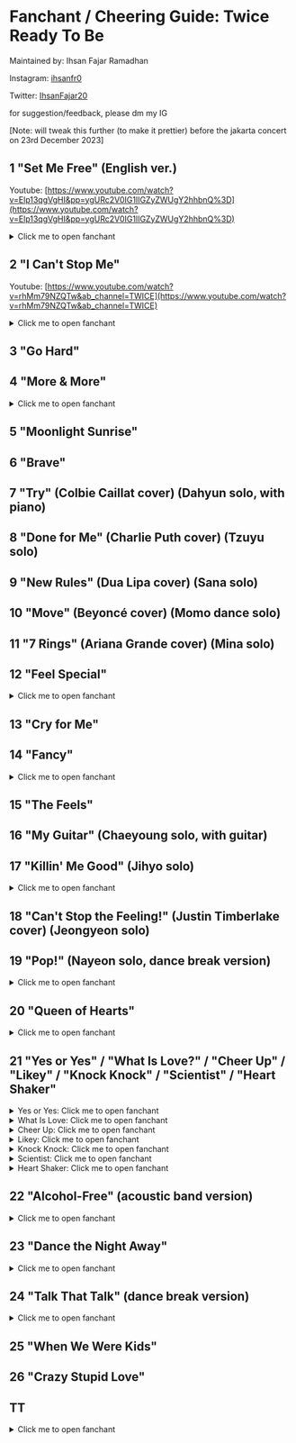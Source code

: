 # Fanchant / Cheering Guide: Twice Ready To Be

Maintained by: Ihsan Fajar Ramadhan

Instagram: [ihsanfr0](https://instagram.com/ihsanfr0)

Twitter: [IhsanFajar20](https://twitter.com/IhsanFajar20)

for suggestion/feedback, please dm my IG

[Note: will tweak this further (to make it prettier) before the jakarta concert on 23rd December 2023]

## 1 "Set Me Free" (English ver.)

Youtube: [https://www.youtube.com/watch?v=Elp13qgVgHI&pp=ygURc2V0IG1lIGZyZWUgY2hhbnQ%3D](https://www.youtube.com/watch?v=Elp13qgVgHI&pp=ygURc2V0IG1lIGZyZWUgY2hhbnQ%3D)

<details>

  <summary>Click me to open fanchant</summary>


<ins>***(teu.wa.i.seu.set.mi.peu.ri)***</ins>

modeun geol ileobeorindaedo <ins>***sanggwan eopseo***</ins>

jigeum i gamjeongi sunganira haedo

ijeneun deo isang nae mam <ins>***sumgigin shireo***</ins>

ne nunbichi nal jayuropge mandeuljana



<ins>***No No No No No***</ins>

uisikaji malgo nal anajwo

deoneun ileul geotdo sumgil geotdo eopseo 

<ins>***[cheer]***</ins>


nae modeun geol georeo <ins>***Risk it all***</ins>

i sarang malgoneun <ins>***Fade out***</ins>

Gonna <ins>***set me set me set me free***</ins>

nae mam kkeutkkaji gal teni

neon geunyang nal aneumyeon dwae

Come and <ins>***set me set me set me free***</ins>



naega wonhadeon Best of Me <ins>***(najeongmo)***</ins>

ije naneun ready to be <ins>***(sajimi)***</ins>

Yeah gonna <ins>***set me set me set me free (dachaejjeu)***</ins>

jigeum All eyes on me

nareul anajwo da borandeusi <ins>***(teuwaiseu)***</ins>

Yeah come and <ins>***set me set me set me free***</ins>



eoriseogeun chungdongira haedo <ins>***sanggwan eopseo***</ins>

nal gaduneun siseon ttawin imi Outta sight

jigeum urin naega kkumkkwowatdeon <ins>***geudaero***</ins>

nunape geuryeojin wanbyeokan Fantasy



<ins>***No No No No No***</ins>

singyeong sseujimalgo nal anajwo

deoneun ileul geotdo sumgil geotdo eopseo 

<ins>***[cheer]***</ins>



nae modeun geol georeo <ins>***Risk it all***</ins>

i sarang malgoneun <ins>***Fade out***</ins>

Gonna <ins>***set me set me set me free***</ins>

nae mam kkeutkkaji gal teni

neon geunyang nal aneumyeon dwae

Come and <ins>***set me set me set me free***</ins>



naega wonhadeon Best of Me <ins>***(najeongmo)***</ins>

ije naneun ready to be <ins>***(sajimi)***</ins>

Yeah gonna <ins>***set me set me set me free (dachaejjeu)***</ins>

jigeum All eyes on me

nareul anajwo da borandeusi <ins>***(teuwaiseu)***</ins>

Yeah come and <ins>***set me set me set me free***</ins>



I’m gonna tell you straight

No matter what they say (ei~)

du jeomeul inneun Line an kkeunkyeo <ins>***All my TWICE***</ins>

budichigo neomeojyeodo ireukyeo nal

du nuni matdaeul ttaen <ins>***Make me feel special***</ins>

neoro inhae wanjeonhan naro Completed

i mal mideodo dwae cause <ins>***this is official uh!***</ins>



nae modeun geol georeo <ins>***Risk it all***</ins>

i sarang malgoneun <ins>***Fade out***</ins>

Gonna <ins>***set me set me set me free***</ins>

nae mam kkeutkkaji gal teni

neon geunyang nal aneumyeon dwae

Come and <ins>***set me set me set me free***</ins>



naega wonhadeon Best of Me <ins>***(najeongmo)***</ins>

ije naneun ready to be <ins>***(sajimi)***</ins>

Yeah gonna <ins>***set me set me set me free***</ins> <ins>***(dachaejjeu)***</ins>

jigeum All eyes on me

nareul anajwo da borandeusi <ins>***(teuwaiseu)***</ins>

Yeah come and <ins>***set me set me set me free***</ins>


</details>

## 2 "I Can't Stop Me"

Youtube: [https://www.youtube.com/watch?v=rhMm79NZQTw&ab_channel=TWICE](https://www.youtube.com/watch?v=rhMm79NZQTw&ab_channel=TWICE)


<details>

  <summary>Click me to open fanchant</summary>


<ins>***(neomuna jjarithae teu! wa! i! seu!)***</ins>


allami ullyeodae <ins>***Ring ring a ling***</ins>

seoroe nungiri daeul ttaemada

almyeonseo <ins>***bingbing doneunde***</ins>

jeomjeom dagagajana I know it’s too late



<ins>***maeumsogeuroneun***</ins> da algo itjana

gyeolgugeneun seoneul neomge dwel georaneun geol

<ins>***I’m warning to myself***</ins>

neo geureomyeon an dwae

maebun, maecho, nae mami nae mameul chuwolhae

<ins>***Out of control (TWICE!)***</ins>



nareul gamsihaneun jeo <ins>***Spot spot spotlight***</ins>

bichulsurok eodum sogeuro ppallyeo deureo

kkeuchi boineunde <ins>***I know it’s not right***</ins>

I can’t stop me, can’t stop me <ins>***(No eouo Ha!)***</ins>

nae ape noyeojin i <ins>***Red red red line***</ins>

geonneopyeone neowa nan imi nuneul matchwo

neukkigo sipeo <ins>***jjarithan Highlight***</ins>

I can’t stop me, can’t stop me <ins>***(No eouo)***</ins>



Ooh Ooh Ooh Ooh <ins>***(najeongmo)***</ins>

Ooh Ooh Ooh Ooh <ins>***(sajimi)***</ins>

Ooh Ooh Ooh Ooh <ins>***(dachaejjeu)***</ins>

I can’t stop me, can’t stop me



nungama dallagu <ins>***Ya ya***</ins>

ttak han beonman No rules <ins>***Ah ah***</ins>

moreun cheokae jwo Lights off <ins>***tonight***</ins>

na chameul su eopseul geo gata Losing myself



ijeneun <ins>***Turning back***</ins>

bulganeunghae nan jeomjeom deo gipeun eodume

neomuna <ins>***jjarithae***</ins>

na nuneul gameullae

dasineun doragal su eopseul geonman gatae

<ins>***Out of control (TWICE!)***</ins>



nareul gamsihaneun jeo <ins>***Spot spot spotlight***</ins>

bichulsurok eodum sogeuro ppallyeo deureo

kkeuchi boineunde <ins>***I know it’s not right***</ins>

I can’t stop me, can’t stop me <ins>***(No eouo Ha!)***</ins>

nae ape noyeojin i <ins>***Red red red line***</ins>

geonneopyeone neowa nan imi nuneul matchwo

neukkigo sipeo <ins>***jjarithan Highlight***</ins>

I can’t stop me, can’t stop me <ins>***(No eouo)***</ins>



Risky risky wiggy wigi

<ins>***This is an emergency***</ins>

Help me, help me, somebody stop me

<ins>***Cuz I know I can’t stop me***</ins>

dabeun algo itjana

<ins>***geunde gago itjana***</ins>

ireogo sipji ana

nae ane naega <ins>***tto inna bwa***</ins>



<ins>***[cheer]***</ins> naneun wonhaneunde

wonhaneun ge andwae

Guilty nan sileunde

I can’t stop me, can’t stop me, can’t stop me



nareul gamsihaneun jeo <ins>***Spot spot spotlight***</ins>

bichulsurok eodum sogeuro ppallyeo deureo

kkeuchi boineunde <ins>***I know it’s not right***</ins>

I can’t stop me, can’t stop me <ins>***(No eouo Ha!)***</ins>

nae ape noyeojin i Red red red line

geonneopyeone neowa nan imi nuneul matchwo

neukkigo sipeo <ins>***jjarithan Highlight***</ins>

I can’t stop me, can’t stop me <ins>***(No eouo)***</ins>



<ins>***(imnayeon yujeongyeon momojjang sanajjang)***</ins>

<ins>***(bakjihyo minajjang gimdahyeon sonchaeyeong)***</ins>

<ins>***(jojjeuwi jjarithae ai! kaen! seutap! mi!)***</ins>

I can’t stop me, can’t stop me



Ooh Ooh Ooh Ooh <ins>***(najeongmo)***</ins>

Ooh Ooh Ooh Ooh <ins>***(sajimi)***</ins>

Ooh Ooh Ooh Ooh <ins>***(dachaejjeu)***</ins>

<ins>***(bichulsurok ppajyeodeureo teu! wa! i! seu!)***</ins>


</details>

## 3 "Go Hard"


## 4 "More & More"

<details>

  <summary>Click me to open fanchant</summary>


I know I want it

ibe bareun sorin ije geumanhalge

Cause I deserve it <ins>***deserve it***</ins>

hoksi jamkkan naega miwojideorado geokjeong an halge

Cause I know you <ins>***I know you***</ins>



nae nuneul jakku pihaebwa (hey)

ne mameul jakku sumgyeobwa (hey)

naegeseo domangchyeobwa No no

gamatdeon nuneul tteosseul ttae (hey)

mundeuk naega tteooreul ttae (hey)

You are gonna be mine again



You’re gonna say <ins>***more more more more more and more***</ins>

meomchuji mothae More more more and more

geureoni han beon deo

I wanna have <ins>***more more more more more and more***</ins>

meomchugi sileo <ins>***More more more and more***</ins>

geureoni han beon deo <ins>***(TWICE)***</ins>



meomchujireul mothae

<ins>***More and more***</ins>

geureoni han beon deo <ins>***(deo)***</ins>

meomchugiga sileo

<ins>***More and more***</ins>

geureoni han beon deo <ins>***(TWICE)***</ins>



Do you feel me

niga nal wihan saramirago minni

Only for me <ins>***only for me***</ins>

ganjireoun mareun guji haji anado neon

Cause you know me <ins>***you know me***</ins>



ne gwireul jakku magado <ins>***(hey)***</ins>

nareul meolli mireonaedo <ins>***(hey)***</ins>

naegeseo meoreojyeodo (jeo meolli) No no

naega dasi neol bureumyeon <ins>***(hey)***</ins>

naye moksoril deureumyeon <ins>***(hey)***</ins>

You are gonna be mine again

Yeah han beon deo



You’re gonna say <ins>***more more more more more and more***</ins>

meomchuji mothae <ins>***More more more and more***</ins>

geureoni han beon deo

I wanna have more <ins>***more more more more and more***</ins>

meomchugi sileo <ins>***More more more and more***</ins>

geureoni han beon deo <ins>***(TWICE)***</ins>



meomchujireul mothae

<ins>***More and more***</ins>

geureoni han beon deo <ins>***(deo)***</ins>

meomchugiga sileo

<ins>***More and more***</ins>

geureoni han beon deo <ins>***(TWICE)***</ins>



<ins>***(Im Nayeon! Yoo Jeongyeon! Momojjang! Sanajjang! Park Jihyo!)***</ins>

<ins>***(Minajjang! Kim Dahyun! Son Chaeyeong! Cho Jjeuwi!)***</ins>

<ins>***(geureoni han beondeo)***</ins>

<ins>***(najeongmo! sajimi! dachaejjeu!) [cheer]***</ins>



nan wollae yoksimjaengi mollatdamyeon <ins>***mian***</ins>

sagwaneun miri halge Cuz I want you <ins>***more more***</ins>

uigyeoneun pillyo eopseo humchil geoya <ins>***ne mam***</ins>

naege hollige doelgeol You can’t say <ins>***no no***</ins>

nan dodukgoyangi <ins>***oneulmaneun neol***</ins>

kkok jabeureo wasseunikka <ins>***ttak gidaryeo neo***</ins>

meolli gaji malgo dasi naege <ins>***Come come***</ins>

Yeah han beon deo



meomchujireul mothae

<ins>***More and more***</ins>

geureoni han beon deo <ins>***(deo)***</ins>

meomchugiga sileo

<ins>***More and more***</ins>

geureoni han beon deo <ins>***(TWICE)***</ins>


</details>

## 5 "Moonlight Sunrise"


## 6 "Brave"


## 7 "Try" (Colbie Caillat cover) (Dahyun solo, with piano)


## 8 "Done for Me" (Charlie Puth cover) (Tzuyu solo)


## 9 "New Rules" (Dua Lipa cover) (Sana solo)


## 10 "Move" (Beyoncé cover) (Momo dance solo)


## 11 "7 Rings" (Ariana Grande cover) (Mina solo)


## 12 "Feel Special"

<details>

  <summary>Click me to open fanchant</summary>


You make me feel special

<ins>***(najeongmo! sajimi! dachaejjeu!)***</ins>

<ins>***(hamkkeyeoseohaengbokae)***</ins>

<ins>***(wonseu! teuwaiseu! jalhaja~!)***</ins>



geureon nari isseo

gapjagi honjain geonman gateun nal

eodil gado nae jariga anin geonman gatgo

<ins>***gogaen tteolgwojineun nal***</ins>



geureol ttae mada naege

<ins>***eolmana naega sojunghanji mal***</ins>

haejuneun neoye geu hanmadie

Everything’s alright

chorahan nobodyeseo dasi somebody

<ins>***teukbyeolhan naro byeonhae***</ins>



<ins>***You make me feel special***</ins>

sesangi amuri nal jujeo anchyeodo

apeugo apeun maldeuri nal jjilleodo

<ins>***nega isseo nan dasi useo***</ins>

That’s what you do

<ins>***Again I feel special***</ins>

amu geotdo anin jonjae gatdagado

sarajyeodo moreul saram gatdagado

<ins>***nal bureuneun ne moksorie***</ins>

I feel loved, I feel so special



<ins>***jakku***</ins> sumgoman sipeoseo

<ins>***maju***</ins> hagiga sileosseo

modeun ge uimireul ileun deusi

naega uimireul ileun deusi gamanhi

<ins>***jujeo anja isseul ttae***</ins>



<ins>***geu ttae nae ape natanan neoye***</ins>

ttatteuthan misowa songire

Everything’s alright

chorahan nobodyeseo dasi somebody

<ins>***teukbyeolhan naro byeonhae***</ins>



<ins>***You make me feel special***</ins>

sesangi amuri nal jujeo anchyeodo

apeugo apeun maldeuri nal jjilleodo

<ins>***nega isseo nan dasi useo***</ins>

That’s what you do

<ins>***Again I feel special***</ins>

amu geotdo anin jonjae gatdagado

sarajyeodo moreul saram gatdagado

<ins>***nal bureuneun ne moksorie***</ins>

I feel loved, I feel so special



<ins>***Oh~ You make everything alright***</ins>

gureumi jjwak kkin <ins>***haetsal han jum eomneun nal***</ins>

nega baro naye <ins>***shining light (ei~)***</ins>

That’s what you do

amuri eoduun bamdo dasi nat <ins>***(Oh~)***</ins>

I owe it to you

Because you make me feel



You make me feel special <ins>***[cheer]***</ins>

sesangi amuri nal jujeo anchyeodo

apeugo apeun maldeuri nal jjilleodo

<ins>***nega isseo nan dasi useo***</ins>

That’s what you do

<ins>***Again I feel special***</ins>

amu geotdo anin jonjae gatdagado

sarajyeodo moreul saram gatdagado

<ins>***nal bureuneun ne moksorie***</ins>

I feel loved, I feel so special



<ins>***(Im Nayeon! Yoo Jeongyeon! Momojjang!)***</ins>

<ins>***(Sanajjang! Park Jihyo! Minajjang!)***</ins>

<ins>***(Kim Dahyun! Son Chaeyoung! Cho Jjeuwi!)***</ins>

<ins>***(wonineo millieon)***</ins>

<ins>***(nunbusige saranghae)***</ins>

<ins>***(teu.wa.i.seu!)***</ins>


</details>

## 13 "Cry for Me"


## 14 "Fancy"

<details>

  <summary>Click me to open fanchant</summary>


(najeongmo! sajimi! dachaejjeu!

jigeum neoegero gallae

FANCY, TWICE!)



jigeum haneul gureum saegeun Tropical yeah (yeah!)

jeo taeyang ppalganbit ne du bol gata

Oh tell me I’m the only one baby

I fancy you (fancy you!) I fancy you fancy you (TWICE!)



It’s dangerous ttakkeumhae neon jangmi gata (yeah!)

gwaenchana jogeumdo nan geomnaji ana

deo sege kkok jaba Take my hand

jom wiheomhalgeoya deo wiheomhalgeoya baby



dalkomhan (hey!) chokollit aiseukeurimcheoreom

nogabeorineun jigeum nae gibun So lovely

kkamkkamhan (hey!) uju sok gajang banjjagineun

jeo byeol jeo byeol geu yeope keun ne byeol



geogi neo I fancy you amuna wonhaji ana

Hey I love you (Love ya)

geurae neo I fancy you kkumcheoreom haengbokaedo dwae

Cause I need you (What)



Fancy you

nuga meonjeo joahamyeon eottae

Fancy you

jigeum neoegero gallae Fancy, Ooh



maeil maeil nan jeongmal amugeotdo mothane

Oh my May day ireoda keunil nael geot gateunde

Bang bang meoriga hollin deut Reseti dwae

eojjeomyeon joa ige manneungeonji molla S.O.S



Swim swim neoran badae jamsuhami dwae

maeiri Birthday dalkomhae neowa naye Fantasy

Dream dream machi kkumgata bol kkojibeobwa

yojeum naye sangtae mesejin rallalla Baby



dalkomhan (hey!) chokollit aiseukeurimcheoreom

nogabeorineun jigeum nae gibun So lovely

kkamkkamhan (hey!) uju sok gajang banjjagineun

jeo byeol jeo byeol geu yeope keun ne byeol



geogi neo I fancy you amuna wonhaji ana

Hey I love you (Love ya)

geurae neo I fancy you kkumcheoreom haengbokaedo dwae

Cause I need you (What)



Fancy you

nuga meonjeo joahamyeon eottae

Fancy you

jigeum neoegero gallae Fancy, Ooh



[cheer] yeongicheoreom huk sarajilkka

neul gadeuki dama neol du nune dama

[cheer] saenggangmaneuro pogeunhaejyeo

mollae dwieseo ana neol nochi aneullae



geogi neo I fancy you amuna wonhaji ana

Hey I love you (Love ya)

geurae neo I fancy you kkumcheoreom haengbokaedo dwae

Cause I need you (What)



Fancy you

nuga meonjeo joahamyeon eottae

Fancy you

jigeum neoegero gallae Fancy TWICE!



</details>

## 15 "The Feels"


## 16 "My Guitar" (Chaeyoung solo, with guitar)


## 17 "Killin' Me Good" (Jihyo solo)

<details>

  <summary>Click me to open fanchant</summary>


(mudaecheonjae park jihyo! yeongwonhi! binnaja!)

Something that I can’t deny (park jihyo)

cheoeum ibeul daen geu sungan

onmomi neukkineun mwonga

Something that I can’t explain (saranghae)

hajiman neomu teukbyeolhae

nuneul gamgoseo jipjunghae



momi tteooreuneun sigan

nae ane deullineun soriman

deutgo geudaero ttaragallae (That’s what you do)

I’m losing all my senses

You’re taking me to places

And you know all that I can say is



[cheer] Killin’ me killin’ me good

(so good so good)

Feeling things I never knew that I could

nega mandeureojuneun i gibun

sip chomada saenggagi na (jihyoga)

nae moseube naega nolla

You’re killin’ me killin’ me good

You’re making me feel something new (hey)

You’re making me feel so brand new



[cheer] naboda nal deo jal aneun geoya

You keep on making me say oh my oh my

Don’t stop du daneoman kkeuteopsi

ne gwie soksagiji Take me so high



naege neol matgil sigan

ije neol wihae junbihan

nal boyeojulge neoegeman

I’ll let you lose your senses

And make you and go to places

Then I know all that you can say is



[cheer] You’re killin’ me killin’ me good

(so good so good)

Feeling things I never knew that I could

nega mandeureojuneun i gibun

sip chomada saenggagi na (jihyoga)

nae moseube naega nolla

You’re killin’ me killin’ me good

You’re making me feel something new (hey)

You’re making me feel so brand new



[cheer] Oh oh nal soljikage hae modu pyohyeonhage dwae

geuraeseo tto nae ibeseo naoneun

Oh oh neon wiheomhage dalkomhae (dalkomhae)

geuraeseo nan gyesok wonhae (wonhae)

I just can’t help but to say



[cheer] Killin’ me killin’ me good

(so good so good)

Feeling things I never knew that I could

nega mandeureojuneun i gibun

sip chomada saenggagi na (jihyoga)

nae moseube naega nolla

You’re killin’ me killin’ me good

You’re making me feel (saenggagi na park jihyo)

You’re making me feel (ttaragalge park jihyo)

You’re making me feel (gyesok wonhae park jihyo)

You’re making me feel so brand new

You’re killin’ me killin’ me good


</details>

## 18 "Can't Stop the Feeling!" (Justin Timberlake cover) (Jeongyeon solo)


## 19 "Pop!" (Nayeon solo, dance break version)

<details>

  <summary>Click me to open fanchant</summary>


(beoseonal suga eopseo, syupeoseuta Im Nayeon!)



What’s wrong?

hollil deusi nan neoreul jageukae (Pop, pop, pop)

Watch out, seollen deusi

ne bupun mami teojil deuthae (Pop, pop, pop)

(Let’s start) nae mamdaero play it

(Won’t stop) geochimeopsi shake it

You know? neon naege

dallyeoitdan geonman aradwo



imi neon nareul beoseonal suga eopseo

tteollin geu nunbit, ti naneun momjit, baby

teotteurigo sipeun neo (Pop, pop, pop)



seollemi meotgi jeone

I wanna make it

Pop, pop, pop, you want it

Pop, pop, pop, teojigil wonhae

gaseumi ttwineun i neukkim

I wanna make it

Pop, pop, pop, you want it

Pop, pop, pop, neol gatgil wonhae



Pop, pop, pop (Uh-uh)

Pop, pop, pop (Uh-uh)

Pop, pop, pop (Uh-uh)

Pop, pop, pop



neomu jal boyeo amuri sumgyeodo (imyeowon)

imi deulkin geol jakku dungdung tteodanijana (saranghae)



yeoyuropge check it

boran deusi, take it

Baby, baby, you’re out of control

So you’re under my control [cheer]



seollemi meotgi jeone

I wanna make it

Pop, pop, pop, you want it

Pop, pop, pop, teojigil wonhae

gaseumi ttwineun i neukkim

I wanna make it

Pop, pop, pop, you want it

Pop, pop, pop, neol gatgil wonhae



Pop, pop, pop (Uh-uh)

Pop, pop, pop (Uh-uh)

Pop, pop, pop (Uh-uh)

Pop, pop, pop



Pop, pop, beobeulgachi teojyeo beorilji molla

kkeutdo eopsi jeomjeom bupureo ga

naege puk ppajin neoreul aesseo chamjin ma

Baby, eyes on me now, naega teotteuryeo jul teni

Five! ja ttaega dwaesseo, four

ttak sumeul meomchwo, three

nan neoreul gyeonwo, two, one

Here we go [cheer]



seollemi meotgi jeone

I wanna make it

Pop, pop, pop, you want it

Pop, pop, pop, teojigil wonhae

gaseumi ttwineun i neukkim

I wanna make it

Pop, pop, pop, you want it

Pop, pop, pop, neol gatgil wonhae



(neoege puk peojyeoseo) Pop, pop, pop (Uh-uh)

(syupeoseuta Im Nayeon!) Pop, pop, pop (Uh-uh) (You gotta pop it)

(beoseonal suga eopseo) Pop, pop, pop (Uh-uh) (I can’t stop it)

(saranghaeyo, Im Nayeon!) Pop, pop, pop

[cheer]


</details>

## 20 "Queen of Hearts"

<details>

  <summary>Click me to open fanchant</summary>

</details>

## 21 "Yes or Yes" / "What Is Love?" / "Cheer Up" / "Likey" / "Knock Knock" / "Scientist" / "Heart Shaker"

<details>

  <summary>Yes or Yes: Click me to open fanchant</summary>


Hey boy

Look, I’m gonna make this simple for you,

you got two choices… Yes or Yes

(nae daedabeun hanaya, wai, i, eseu, TWICE!)



(im nayeon! yoo jeongyeon! momo-jjang! sana-jjang!)

(park jihyo! mina-jjang! kim dahyun! son chaeyoung! cho tzuyu!)

dul junge hanaman golla YES or YES?

Ah ah-

hanaman seontaekae eoseo YES or YES?



naega ireokedo igijeogieotdeonga

mwonga ireoke gatgo sipdeon jeok isseonna (isseonna)

da nolla (da nolla)

nae ppeonppeonhame

Come on and tell me yes



saenggakboda gwagamhaejin naye sinario

i jeongdo planimyeon wanbyeokae manjokae (manjokae)

I don’t care (I don’t care)

nuga mworaedo

You better tell me yes



nae mameun jeonghaesseo Yes!

geureom ije ne daedabeul deureul charye (ne-!)

himdeulmyeon bogireul julge neon goreugiman hae

gominhal pillyodo eopge haejulge (go.min.an.hae.)



mwol goreulji molla junbihaebwasseo

dul junge hanaman golla YES or YES?

ne maeumeul molla junbihaebwasseo

hanaman seontaekae eoseo YES or YES?



sileoneun sileo na animyeon uri?

seontaegeul jonjunghae geojeoreun geojeolhae

seontaekjineun hana ja seontaegeun ni mam

It’s all up to you~

dul junge hanaman golla YES or YES?



jinsimilkka? Do not guess

jinsimini? Do not ask

aemaehan jwau malgo hwaksilhi wiaraero

There’s no letters N & O jiwobeorillae oneul buro

bokjapage gominhal pillyo eopseo jeongdabeun YES YES YO



eopdeon igisimdo jageukaneun neoye nungwa

neol hyanghan hogisimi mannaseo

taolla (taolla) taoreunda (taoreunda)

My heart burn burn burn

You better hurry up



jogeum swipge malhajamyeon

neon mwol gollado nal mannage dwel geoya (wa-!)

mwo jom hwangdanghagin haedo eokjirago haedo

jeoldae huhwehaji anke haejulge (hu.hwe.an.hae)



mwol goreulji molla junbihaebwasseo

dul junge hanaman golla YES or YES?

ne maeumeul molla junbihaebwasseo

hanaman seontaekae eoseo YES or YES?

sileoneun sileo na animyeon uri?

seontaegeul jonjunghae geojeoreun geojeolhae

seontaekjineun hana ja seontaegeun ni mam

Now, it’s all up to you



Maybe not No! No!

Maybe yes No! No!

jom deo seonmyeonghage ni mameul naege boyeobwa

gwi giullyeobwa

museun soriga deulliji anni?

It’s! simple! Y! E! S! hey!



[cheer]

dul junge hanaman golla Yes or Yes?

hanaman seontaekae eoseo Yes or Yes?

hana deo botaeseo Yes or Yes or Yes?

gollabwa ja seontaegeun ni mam



mwol goreulji molla junbihaebwasseo

dul junge hanaman golla YES or YES?

ne maeumeul molla junbihaebwasseo

hanaman seontaekae eoseo YES or YES?

sileoneun sileo na animyeon uri?

seontaegeul jonjunghae geojeoreun geojeolhae

seontaekjineun hana ja seontaegeun ni mam

It’s all up to you~



hanaman seontaekae eoseo TWICE or TWICE?


</details>

<details>

  <summary>What Is Love: Click me to open fanchant</summary>

(TWICE)

(gaja!) What is Love?

(nae sarangeun baro neo, teu.wa.i.seu!)



maeilgachi yeonghwa sogeseona

chaek sogeseona deurama sogeseo sarangeul neukkyeo

Um- sarangeul baewo



nae ilcheoreom jakku gaseumi ttwieo

dugeundugeungeoryeo seolleime bupureo olla

Um- gunggeumhaeseo michil geonman gata



Ooh eonjengan naegedo

ireon iri siljero ireonalkka

geuge eonjejjeumilkka? eotteon saramilkka?



I wanna know

satangcheoreom dalkomhadaneunde

I wanna know

haneureul naneun geot gatdaneunde

I wanna know know know know

What is love?

sarangi eotteon neukkiminji



I wanna know

haru jongil utgo itdaneunde

I wanna know

sesangi da areumdapdaneunde

I wanna know know know know

What is love?

eonjengan naegedo sarangi olkka



jigeum ireon sangsangmaneurodo

tteoollyeoman bwado gaseumi teojil geot gateunde

Um- ireoke joeunde



manil eonjenga jinjjaro naege

sarangi ol ttae nan ureobeoriljido molla

Um- jeongmal gunggeumhae michil geonman gata



Ooh eonjengan naegedo

ireon iri siljero ireonalkka

geuge eonjejjeumilkka? eotteon saramilkka?



I wanna know

satangcheoreom dalkomhadaneunde

I wanna know

haneureul naneun geot gatdaneunde

I wanna know know know know

What is love?

sarangi eotteon neukkiminji



I wanna know

haru jongil utgo itdaneunde

I wanna know

sesangi da areumdapdaneunde

I wanna know know know know

What is love?

eonjengan naegedo sarangi olkka



jigeum sesang eoneu gose salgo inneunji

dodaeche eonjejjeum nawa mannage dwelleunji

eonje eotteoke uriui inyeoneun

sijakdwelleunji moreujiman neukkimi eojjeonji



jinjja joeul geot gata waenji

yeonghwa deuramabodado deo meotjin

sarangi ol geoya nae yegam eonjena matji

eoseo natanabwa naneun da junbiga dwaetji

Ready!



(eodi isseulkka)

chajanael geoya

(eodi isseulkka)

bogo sipeo jukgesseo

deo isang chameul su eopseul geonman gata



satangcheo [cheer] reom dalkomhadaneunde

haneureul [cheer] naneun geot gatdaneunde



I wanna know know know know

What is love?

sarangi eotteon neukkiminji



haru jong[cheer]il utgo itdaneunde

sesangi [cheer] da areumdapdaneunde



I wanna know know know know

What is love?

eonjengan naegedo sarangi olkka



I wanna know (im nayeon! yoo jeongyeon! momo-jjang!)

(sana-jjang)I wanna know

(park jihyo! mina-jjang! kim dahyun! son chaeyoung!)

(chou tzuyu! wonseu-e! sarangeun! teudungi!)I wanna know know know know What is love?

I wanna know I wanna know



I wanna know (im nayeon! yoo jeongyeon! momo-jjang!)

(sana-jjang)I wanna know

(park jihyo! mina-jjang! kim dahyun! son chaeyoung!)

(chou tzuyu! saranghae)I wanna know know know know

What is Love?

I wanna know


</details>

<details>

  <summary>Cheer Up: Click me to open fanchant</summary>

(teu.wa.i.seu)

maeil ullineun belbelbel

ijen nareul baeryeohae jwo

baeteori nangbihagin sileo

jakkuman bwa jakku jakkuman wa

jeonhwaga peong teojil geonman gata

molla molla sumdo mot swindae

na ttaemune himdeureo kung simjangi tteoreojindae wae

gyae mareun na neomu yeppeudae

jarang haneun geon anigo



a akkaneun mot badaseo mianhae

chingureul mannaneura shy shy shy

mannagin jom geureoko mianhae

jom itta yeollakalge later



joreujima eolma gaji ana

bureuge haejulge Baby

ajigeun jom illeo nae mam gatgin illeo

hajiman deo boyeojullae



CHEER UP BABY

CHEER UP BABY

jom deo himeul nae

yeojaga swipge mameul jumyeon an dwae

geuraeya (teu.wa.i.seu)nega nal deo joahage dwelgeol

taeyeonhage yeongihallae amureochi anke

naega neol joahaneun mam moreuge

just get it together and then baby CHEER UP



anjeolbujeol moksoriga yeogikkaji deullyeo

ttame jeojeun jeonhwagiga yeogiseodo boyeo

baro baro daedapaneun geotdo maeryeok eopseo

mesijiman ilgo hwagin an haneun geon gibon



eoeoeo neomu simhaenna boy

ireodaga jichilkka bwa geokjeongdwegin hago

eoeoeo an geureomyeon naega deo

ppajil geonman gateo ppajil geonman gateo



a dapjangeul mot hae jwoseo mianhae

chingureul mannaneura shy shy shy

mannagin jom geureoko mianhae

jom itta yeollakalge later



joreuji ma eodi gaji ana

dweeo julge neoye Baby

neomu ppallin sileo seonguireul deo boyeo

naega neol gidaryeo julge



CHEER UP BABY

CHEER UP BABY

jom deo himeul nae

yeojaga swipge mameul jumyeon an dwae

geuraeya (teu.wa.i.seu)nega nal deo joahage dwelgeol

taeyeonhage yeongihallae amureochi anke

naega neol joahaneun mam moreuge

just get it together and then baby CHEER UP



[cheer] nado nega joa sangcheo ibeulkka bwa

geokjeongdwejiman yeojanikka ihaehaejugil

songmaeum deulkilkka bwa geobi na

jigeumcheoreom jogeumman deo dagawa

geuri orae geollijin ana

just get it together and then baby CHEER UP



[cheer] Be a man, a real man

gotta see you love me like a real man

Be a man, a real man

gotta see you love me like a real man



CHEER UP BABY

CHEER UP BABY

jom deo himeul nae

yeojaga swipge mameul jumyeon an dwae

geuraeya (teu.wa.i.seu)nega nal deo joahage dwelgeol



taeyeonhage yeongihallae amureochi anke

naega neol joahaneun mam moreuge

just get it together and then baby CHEER UP


</details>

<details>

  <summary>Likey: Click me to open fanchant</summary>

(TWICE!)

(laikireul! nulleojwo! teu.wa.i.seu)



seollenda Me Likey Me Likey Likey Likey

Me Likey Likey Likey

dugeundugeundugeun Heart Heart



Me Likey Me Likey Likey Likey

Me Likey Likey Likey

dugeundugeundugeun



jakku deureonaego sipji jakkuman

sasohan geot hanakkaji jeonbuda



jageun hwamyeon soge naega jeil yeppeo boigopa

ajigeun gamchwo ireon nae maeum kkukkkuk



meot burindaneun geon jeongmal gwichaneun geo [cheer]

geureotago jeoldae daechunghal suga eomneungeol



maeil gaseum ttwige hae igeon nega mollayaman dwae

geureomyeonseo ppeonppeonhage



BBkeurim papapa ripseutigeul mammamma

kamerae damabolkka yeppeuge



igeo bomyeon useojwo geurigo kkok nulleojwo

jeo mite angjeungmatgo saeppalgan

Heart Heart



geunde joayoran mareun ppeonhae

nae mam pyohyeonhagien bujokande

geunde joayo jamdo mot jado jigakage dwaedo joeungeol



seollenda Me Likey Me Likey Likey Likey

Me Likey Likey Likey

dugeundugeundugeun Heart Heart



Me Likey Me Likey Likey Likey

Me Likey Likey Likey

dugeundugeundugeun



sumeul hup chama jipeoreul ollige

dasi hanbeon heorireul hup

eurachachacha da ibeotda Baby

sesangen yeppeun osi neomunado manko mana



BBBkeurim papapa ripseutigeul mammamma

kamerae damabolkka yeppeuge



igeo bomyeon useojwo geurigo kkok nulleojwo

jeo mite angjeungmatgo saeppalgan

Heart Heart



geunde joayoran mareun ppeonhae

nae mam pyohyeonhagien bujokande

geunde joayo jamdo mot jado jigakage dwaedo joeungeol



[cheer]

geujeo barabogo itji amu maldo hal su eopji

[cheer]

jogeumman deo dagawayo nae mam arajwoyo

deo isang gamchugoman sipji ana



oneulttara gibuni kkulkkulhae

an geureoncheokae bwado seulpeune

amu baneung eomneun neo ttaeme ppijyeonneunde

nunchi eopsi chingudeuri naorago bureune



Oh jamkkanman jamkkanman

yeollagi ijeya oneungeol Woo

harujongil gibuni watda gatda

uldagado dasi sinnaseo chumchune



(im nayeon! yoo jeongyeon! momo-jjang! sana-jjang!

park jihyo! mina-jjang! kim dahyun! son chaeyoung! chou tzuyu!

won ineo millieon joayo!

laikireul nulleojwo teu.wa.i.seu)



seollenda Me Likey Me Likey Likey Likey

Me Likey Likey Likey

dugeundugeundugeun Heart Heart



Me Likey Me Likey Likey Likey

Me Likey Likey Likey

dugeundugeundugeun Heart Heart


</details>

<details>

  <summary>Knock Knock: Click me to open fanchant</summary>

yeoldu siga dwemyeon datyeoyo jogeumman seodulleo jullaeyo

Knock knock knock knock knock on my door

Knock knock knock knock knock on my door

bami dwemyeon nae mamsoge churimmuni yeollijyo

nugunga pillyohae Someone else



jakkujakku seoseongine mollaemollae humchyeobone

Knock knock knock knock knock on my door

Knock knock knock knock knock on my door

bona mana tto playboy tteobona mana bad boy

hwaksini pillyohae

Knock knock



nae mami yeollige dudeuryeo jwo sege kung kung dasi han beon kung kung

Baby knock knock knock knock knock on my door

Knock knock knock knock knock

swipge yeollijineun aneul geoya

Say that you’re mine



naeildo moredo dasi wa jwo junbihago gidarilge (knock on my)

Baby knock knock knock knock knock on my door

Knock knock knock knock knock

deureodo gyesok deutgo sipeungeol Knock on my door



[cheer] pillyo eopseo gold key or get lucky

jinsimimyeon everything’s gonna be okay

eotteokae beolsseo wanna bwa jamsiman gidaryeo jullaeyo (ne!)

honja isseul ttae huk deureowa jeongsineopsi nal heundeureo nwa

jigeumi ttak neol wihan show time (make it yours)



daeng daeng ullimyeon maeil chajawa jullae

baengbaeng doldagan jamdeureo beorilgeollyo

Knock knock knock knock knock on my door

Knock knock knock knock knock on my door

Come in come in come in baby take my hands



nae mami yeollige dudeuryeo jwo sege kung kung dasi han beon kung kung

Baby knock knock knock knock knock on my door

Knock knock knock knock knock

swipge yeollijineun aneul geoya

Say that you’re mine



naeildo moredo dasi wa jwo junbihago gidarilge (knock on my)

Baby knock knock knock knock knock on my door

Knock knock knock knock knock

deureodo gyesok deutgo sipeungeol Knock on my door



[cheer] Hey hey i sigani jinamyeon

gudeo itdeon nae mami nae nae mami

aiseukeurimcheoreom noga beoril tenikka

(nado gomawo~)(Come knock on my door~)



nae mami yeollige dudeuryeo jwo (Oh~) sege kung kung dasi han beon kung kung

Baby knock knock knock knock knock on my door

Knock knock knock knock knock

swipge yeollijineun aneul geoya

Say that you’re mine



naeildo moredo dasi wa jwo junbihago gidarilge (knock on my)

Baby knock knock knock knock knock on my door

Knock knock knock knock knock

deureodo gyesok deutgo sipeungeol Knock on my door



(im nayeon! yoo jeongyeon! momo-jjang! sana-jjang!)

(park jihyo! mina-jjang! kim dahyun! son chaeyoung!)

(I’m freakin’ freakin’ out freakin’ out out knock knock)



(chou tzuyu! wonineo! millieon! nae mameul)

Knock knock knock knock knock on my door

Knock knock knock knock knock on my door


</details>

<details>

  <summary>Scientist: Click me to open fanchant</summary>

Yeah

(TWICE)

wae jakku nal yeonguhae

ainsyutaindo anigo

wae geureoke gageul jae

sin, cosdo anigo

milgo danggineun ge

nae seutaireun deo anigo

araboda mal geomyeon

nune balpijina ma jom jebal (jebal)



neon saenggagi mana munjeya munje

meoritsongman deullyeodabomyeon mwo hae (mwohae)

gak jael sigane dap nael sigane

Better make a move



Love ain’t a science

Don’t need no license

meori ssamaego gominhalsurok Minus

Don’t try to be a genius

Why so serious?

mami ganeun daero Wooah

mami sikin daero What u, what u waiting for?



geurae mwol aranaesseo?

geudongan nae daehae

daeum gwamogeun mwoya?

So what’s the next class, then?

baengnal yeonguhaebwatja ireon sigimyeon Failure

bun danwiro bakkwieodaeneun

nae mameun mot pureonaelgeol



neon saenggagi mana munjeya munje

meoritsongman deullyeodabomyeon mwo hae (mwohae)

gak jael sigane dap nael sigane

Better make a move



Love ain’t a science

Don’t need no license

meori ssamaego gominhalsurok Minus

Don’t try to be a genius

Why so serious?

mami ganeun daero Wooah

mami sikin daero What u, what u waiting for?



(Ooh~) You got a crush on me

(Ooh~) You’re gonna fall for me

sarang apeseo ironi museun soyong, It’s all useless, uh-huh



iron ppasakan Genius ainsyutain

bodan buldojeo Curious peurangkensyutain

cheoreom doljinhae seotunde meotjine

geochimeopsi, sege Rush

Got a crush on me



dabi eopseo jaemiinneun geol neon wae molla

dabeul molla seolleeotdeon geol neon wae molla

nasa hana ppajin geotcheoreom saranghaja

(teuwaiseusaranghae!) ttak hanaman aneun babo dwen geotcheoreom



Love ain’t a science, uhm-uhm

Need no license, uhm-uhm

yeonguhae About me ’bout me

chungbunhi You know ’bout me

Love ain’t a science, uhm-uhm

Need no license, uhm-uhm

malhaetjana What u, what u, what u waiting for?



[cheer] Love ain’t a science

Don’t need no license

meori ssamaego gominhalsurok Minus

Don’t try to be a genius

Why so serious?

mami ganeun daero Wooah

mami sikin daero What u, what u waiting for?



(Im Nayeon! Yoo Jeongyeon! Momojjang! Sanajjang! Park Jihyo! Minajjang! Kim Dahyun! Son Chaeyeoung! Cho Jjeuwi! joahae! dabi eopseo seolleyeo! dabeul molla saranghae! teu.wa.i.seu!)


</details>

<details>

  <summary>Heart Shaker: Click me to open fanchant</summary>

Yeah Yeah Yeah Yeah Yeah

Come and be my love Come and be my love baby

Yeah Yeah Yeah Yeah Yeah

(nae simjangeul heundeureo teu.wa.i.seu.)

Come and be my love Come and be my love baby



meonghani seoseo mak gomingomin hae na igeo jinjja jalhaneun jisinji

Yeah Yeah Yeah Yeah mwo eottae

No No No No michyeosseo



nan jjeuwirago hae

mujakjeong insahalkka

nae jeonhwabeonhoya

jjokjireul jugo domangchilkka

Yeah Yeah Yeah Yeah eotteokae

No No No No



jigeumiya

Girl you can do it

nuni majuchigo itjana

Love is timing

nochimyeon huhwehalji molla

Love is coming, coming jomman deo yonggireul nae

deoneun mangseoriji ma



isanghage saenggakaedo eojjeol su eopseo banhaesseunikka

You’re my heart shaker, shaker nochigi sileo

You’re my heart shaker, shaker eotteokae



babocheoreom an gidaryeo naega malhallae banhaebeoryeotdago

nega mame deundago haru jongil bogo sipdago Would you be my love

banhaebeoryeosseunikka



pyojeonggwalli hae eosaekaji anke

maltuneun Cool Cool ginjanghal pillyo eopseo

Yeah Yeah Yeah Yeah

jeongsin bajjak charigo jipjunghae

No No No No

eotteokae ttokbaro mot bogesseo



jigeumiya

Girl you can do it

nuni majuchigo itjana

Love is timing

nochimyeon huhwehalji molla

Love is coming, coming jomman deo yonggireul nae

deoneun mangseoriji ma



isanghage saenggakaedo eojjeol su eopseo banhaesseunikka

You’re my heart shaker, shaker nochigi sileo

You’re my heart shaker, shaker eotteokae



babocheoreom an gidaryeo naega malhallae banhaebeoryeotdago

nega mame deundago haru jongil bogo sipdago Would you be my love

banhaebeoryeosseunikka



[cheer] neodo nal wonhage dwelgeoya nal saranghage dwel geol

ganjeolhi bara neodo nawa gatgireul Oh Yeah



mangseoriji ma meonjeo dagaga

sarangeul malhae jujeohaji ma

Come baby, be my, be my. be my love

Come baby, Bae, Bae, Bae, Bae



isanghage saenggakaedo eojjeol su eopseo banhaesseunikka

You’re my heart shaker, shaker nochigi sileo

You’re my heart shaker, shaker eotteokae



babocheoreom an gidaryeo naega malhallae joahandago

nega mame deundago haru jongil bogo sipdago

saranghandago banhaebeoryeotdago



(Yeah Yeah Yeah Yeah Yeah)

You are mine, Be mine, You are mine, Be mine

(Yeah Yeah Yeah Yeah Yeah)

joahandago malhallae

banhaesseunikka


</details>

## 22 "Alcohol-Free" (acoustic band version)

<details>

  <summary>Click me to open fanchant</summary>

(najeongmo! sajimi! dachaejjeu! yeoreumen TWICE!)



neowa isseul ttaen naege

singihan byeonhwaga inneunde (inneunde~)

jakku miso jitge dwae

amu ildo eomneunde



jakku mabeobe geollyeo (geollyeo!)

bameul saedo an jollyeo (jollyeo!)

dareun saenggak jiwojyeo (wojyeo!)

simjangsorineun keojyeo (kungkung!)

sarangi cham swiwojyeo

geuraeseo ppajigo ppajyeo jeomjeom neoege

That’s what you do to me



naneun Alcohol Free geunde chwihae (chwihae~ chwihae~)

masin ge hanado eomneunde (eomneunde~)

neowa isseul ttaemada irae (irae~ irae~)

nal boneun ne nunbit ttaemune

neoneun nuneuro masineun nae champagne, nae wine

nae Tequila, Margarita

Mojito with lime [👏]

Sweet Mimosa, Pina colada

I’m drunk in you

I’m drunk in you

(teu.wa.i.seu)



neoneun jeongmal teukbyeolhae [cheer]

jeonhyeo dokaji aneunde

naje byeori tteuge hae

han mogeum masyeonneunde



jakku mabeobe geollyeo (geollyeo!)

bameul saedo an jollyeo (jollyeo!)

dareun saenggak jiwojyeo (wojyeo!)

simjangsorineun keojyeo (kungkung!)

sarangi cham swiwojyeo

geuraeseo ppajigo ppajyeo jeomjeom neoege

That’s what you do to me



naneun Alcohol Free geunde chwihae (chwihae~ chwihae~)

masin ge hanado eomneunde (eomneunde~)

neowa isseul ttaemada irae (irae~ irae~)

nal boneun ne nunbit ttaemune



yo alkoldosuneun wanjeon zero point zero

geunde masil ttaemada jakku gireul ileo

jago ireonado kkaejiga ana

geunde i gibun silchiga ana

Easy to the mouth and tummy

Like a drink made of honey

i sul ireumeun dodaeche mwoni

Makes the whole world bright and sunny



naneun Alcohol Free geunde chwihae (chwihae~ chwihae~)

masin ge hanado eomneunde (eomneunde~)

neowa isseul ttaemada irae (irae~ irae~)

nal boneun ne nunbit ttaemune

neoneun nuneuro masineun nae champagne, nae wine

nae Tequila, Margarita

Mojito with lime [👏]

Sweet Mimosa, Pina colada

I’m drunk in you

I’m drunk in you


</details>

## 23 "Dance the Night Away"

<details>

  <summary>Click me to open fanchant</summary>

Na na na na na na na Na na na na na na na-

(su.bun.chung.jeon teu.wa.i.seu)



You and me in the moonlight (Ah ah ah ah-)

byeolkkot chukje yeollin bam (Ah ah ah ah ah-)

padosorireul teulgo chumeul chuneun i sungan

i neukkim jeongmal ttagiya! (Ah ah ah ah ah-)



badaya uriwa gachi nora (Ah-)

barama neodo ijjogeuro wa (Wah-)

dalbit jomyeong araeseo neowa nawa sesanggwa

da gachi Party all night long yeh it’s good!



[cheer] If you wanna have some fun

jjapjjalhan gonggicheoreom i sungane teukbyeolhan haengbogeul nochiji ma

One two three Let’s go

jeo uju wiro naragal deut chumchureo ga Hey

Let’s dance the night away [cheer]

Let’s dance the night away



Yeah- One two three Let’s go

jeo bada geonneo deullil deut sori jilleo

Let’s dance the night away

Dance the night away!!!

Let’s dance the night away!!! (Hoo-Woo!)

Dance the night away!!!

Let’s dance the night away!!!



You and me in this cool night (Ah ah ah ah-)

miso jinneun banjjok dal (Ah ah ah ah hey!)

geu eonjenga neowa na, jeo dal dwinmyeoneuro ga

patireul yeolgiro yaksok!! yeh it’s good! (Hey!)



[cheer] If you wanna have some fun

eunbit moraealcheoreom i sungane teukbyeolhan haengbogeul nochiji ma

One two three Let’s go

jeo uju wiro naragal deut chumchureo ga Hey-

Let’s dance the night (Huh woo-) away [cheer]

Let’s dance the night away (Hey!)



Yeah- One two three Let’s go

jeo bada geonneo deullil deut sori jilleo (Yeah!)

Let’s dance the night away



oneuri majimagin deut sori jilleo jeo meolli

kkeuteopsi naraoreul deut himkkeot ttwieo deo nopi

oneuri majimagin deut sori jilleo jeo meolli (ya! ya! ya!)

ssodajineun byeolbitgwa

Let’s dance the night away

[cheer] (yeah- yeah- yeah-)

Let’s dance the night away

Yeah- One two three Let’s go

(Yeah!)

Let’s dance the night away

yeah yeah yeah!

yeah yeah yeah!

yeah yeah yeah yeah

(im nayeon! yoo jeongyeon!) Let’s dance the night away

(momojjang! sanajjang!) Let’s dance the night away

(park jihyo! minajjang!) Let’s dance the night away

(kim dahyun! son chaeyoung!) Let’s dance the night away

(chou tzuyu!) Let’s dance the night away

[cheer]


</details>

## 24 "Talk That Talk" (dance break version)

<details>

  <summary>Click me to open fanchant</summary>

(najeongmo, sajimi, dachaejjeu, yeongwonhae)

(wonseuga, deullyeojulge, teuwaiseu, I love you)



nal boneun eyes, ssik unneun lips

mame deulji, I like it

ne A to Z kkwae dalkomhae (That’s right)

But I wanna skip (Just skip)

deo gyeoljeongjeogin thing (That thing)

bonnoneul wonhae bingbing dollin

seoron ttawi malgo (I mean L-word)



deo deo deo deo deo deo boyeojwo

neo neo neo neo neo neol allyeojwo

jigeum nan need some hints

chaeugo isseo neoran crosswords

Beep, beep, beep, beep, beep, the time is up

nan imi al geot gatjiman

ne moksoriro baro deutgo sipeunde (TWICE!)



Baby, nae dabeun ppeonhajana, yes or yes?

milgeona danggineun gwaenhan sigan nangbineun shireuni?

gwagamhage say it now, wonhae, one to ten

sijakaebolkka right now (gaja!)



[cheer] Tell me what you want

Tell me what you need

A to Z, da malhaebwa

But sijageun ireoke hae

Talk that talk, ttak han madi

Talk that talk, L-O-V-E

deullyeojwo, ooh

Now, now, now, now, now, yeah



neoye nun look, look look

wiaraero roll, roll, roll

ilgeotjana mwo picha

nunbit sai ogo ganeun mal (TWICE!)

chageunchageun, one, two, three (Just one, two, three)

deo chinjeolhage A-B-C (Like A-B-C)

Don’t stop and just replay, replay



Baby, nal ango dalkomhage tell me now

ttaeroneun ppeonhan mari deo jotaneun geol aljanni?

Favorite part, jigeumiya, now we’re almost there

sijakaebolkka right now (gaja!)



[cheer] Tell me what you want

Tell me what you need

A to Z, da malhaebwa

But sijageun ireoke hae

Talk that talk, ttak han madi

Talk that talk, L-O-V-E

deullyeojwo, ooh

Now, now, now, now, now, yeah



[cheer] dansunhan words, saranghandaneun mal

geuge daya nan kkumimeopsi deutgil wonhaji

[cheer] miruji ana neoege dagaga

nan simplehage da malhalge, I love you (I love you)



Tell me what you want

Tell me what you need

A to Z, da jochiman

nan i mari jeil joeunde

Talk that talk, ttak han madi

Talk that talk, L-O-V-E

Oh, yeah, it sounds so (Ayy) good

deo ppajyeodeureo puk



Tell me what you want

Tell me what you need

han beon deo haejwo geurae banggeum geu mal

Talk that talk, ttak han madi

Talk that talk, L-O-V-E

deullyeojwo, ooh

Now, now, now, now, now, yeah


</details>

## 25 "When We Were Kids"

## 26 "Crazy Stupid Love"

## TT

<details>

  <summary>Click me to open fanchant</summary>

(im nayeon! yoo jeongyeon! momo-jjang! sana-jjang!

park jihyo! mina-jjang! kim dahyun! son chaeyoung! chou tzuyu!

won ineo millieon! sesange dan hanappunin teu.wa.i.seu)



ireojido mothaneunde jeoreojido mothane

geujeo barabomyeo ba-ba-ba-baby

maeil sangsangman hae ireumgwa hamkke sseuk mareul nwanne baby

ajik urin moreuneun sainde



amugeona geolchyeodo areumdawo (dawo)

geoul sok dan duriseo haneun fashion show show



ibeonen jeongmal kkokkkok 

naega meonjeo talk talk

dajim ppuningeol maebeon dajim ppuningeol



nanananananana konnoraega naodaga nado mollae

nunmul nal geot gatae anin geot gatae naega anin geot gatae

I love you so much



imi nan da keotdago saenggakaneunde (ppang!)

eojjeomyeon nae maminde wae

nae mamdaero hal su eomneun geon wae

mireonaeryeogo hamyeon halsurok

jakku kkeullyeo wae jakku jakku kkeullyeo baby



I’m like TT Just like TT

ireon nae mam moreugo neomuhae neomuhae

I’m like TT (Ah~)

Just like TT (Ah~)

Tell me that you’d be my baby



[cheer] eocheoguni eopdago hae eolgul gapseul mothandae

jeonhyeo wiro andwae ba-ba-ba-baby

michil geot gatae i wajunge wae baeneun tto gopeun geonde

haru jongil meokgiman haneunde



maemmaemaemae amu jwedo eomneun inhyeongman ttaejji

jongil anjaitdaga eopdeuryeotda sigani hwekwekwek

pibuneun wae ireoke tto chikchik

jakku tiktik georigo man sipji

eomman gwichanke gyesok waewaewaewaewae



nanananananana konnoraega naodaga nado mollae

jjajeungnal geot gatae hwanal geot gatae ireon aega aninde

I love you so much



imi nan da keotdago saenggakaneunde (ppang!)

eojjeomyeon nae maminde wae

nae mamdaero hal su eomneun geon wae

mireonaeryeogo hamyeon halsurok

jakku kkeullyeo wae jakku jakku kkeullyeo baby



I’m like TT Just like TT

ireon nae mam moreugo neomuhae neomuhae

Tell me that you’d be my baby



idaero sarajyeo beorimyeon andwaeyo

ibeonen jeongmal kkokkkok naega meonjeo talk talk

dajim ppuningeol maebeon dajim ppuningeol



[cheer] imi nan da keotdago saenggakaneunde

eojjeomyeon nae maminde wae

nae mamdaero hal su eomneun geon wae

mireonaeryeogo hamyeon halsurok

jakku kkeullyeo wae jakku jakku kkeullyeo baby



I’m like TT Just like TT

ireon nae mam moreugo neomuhae neomuhae‘

I’m like TT (Ah~)

Just like TT (Ah~)

Tell me that you’d be my baby


</details>
